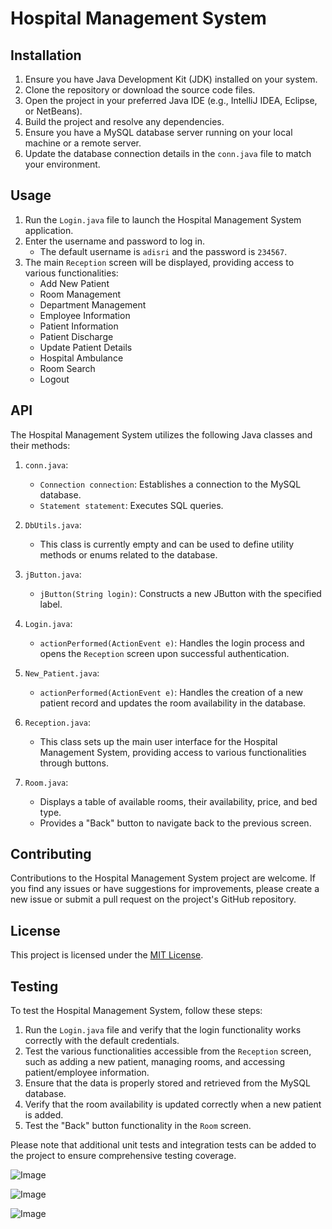 # Hospital Management System

## Installation

1. Ensure you have Java Development Kit (JDK) installed on your system.
2. Clone the repository or download the source code files.
3. Open the project in your preferred Java IDE (e.g., IntelliJ IDEA, Eclipse, or NetBeans).
4. Build the project and resolve any dependencies.
5. Ensure you have a MySQL database server running on your local machine or a remote server.
6. Update the database connection details in the `conn.java` file to match your environment.

## Usage

1. Run the `Login.java` file to launch the Hospital Management System application.
2. Enter the username and password to log in.
   - The default username is `adisri` and the password is `234567`.
3. The main `Reception` screen will be displayed, providing access to various functionalities:
   - Add New Patient
   - Room Management
   - Department Management
   - Employee Information
   - Patient Information
   - Patient Discharge
   - Update Patient Details
   - Hospital Ambulance
   - Room Search
   - Logout

## API

The Hospital Management System utilizes the following Java classes and their methods:

1. `conn.java`:
   - `Connection connection`: Establishes a connection to the MySQL database.
   - `Statement statement`: Executes SQL queries.

2. `DbUtils.java`:
   - This class is currently empty and can be used to define utility methods or enums related to the database.

3. `jButton.java`:
   - `jButton(String login)`: Constructs a new JButton with the specified label.

4. `Login.java`:
   - `actionPerformed(ActionEvent e)`: Handles the login process and opens the `Reception` screen upon successful authentication.

5. `New_Patient.java`:
   - `actionPerformed(ActionEvent e)`: Handles the creation of a new patient record and updates the room availability in the database.

6. `Reception.java`:
   - This class sets up the main user interface for the Hospital Management System, providing access to various functionalities through buttons.

7. `Room.java`:
   - Displays a table of available rooms, their availability, price, and bed type.
   - Provides a "Back" button to navigate back to the previous screen.

## Contributing

Contributions to the Hospital Management System project are welcome. If you find any issues or have suggestions for improvements, please create a new issue or submit a pull request on the project's GitHub repository.

## License

This project is licensed under the [MIT License](LICENSE).

## Testing

To test the Hospital Management System, follow these steps:

1. Run the `Login.java` file and verify that the login functionality works correctly with the default credentials.
2. Test the various functionalities accessible from the `Reception` screen, such as adding a new patient, managing rooms, and accessing patient/employee information.
3. Ensure that the data is properly stored and retrieved from the MySQL database.
4. Verify that the room availability is updated correctly when a new patient is added.
5. Test the "Back" button functionality in the `Room` screen.

Please note that additional unit tests and integration tests can be added to the project to ensure comprehensive testing coverage.


![Image](https://github.com/user-attachments/assets/cecdbb91-b1fc-4160-a234-0172bdfe6bdd)

![Image](https://github.com/user-attachments/assets/e8a95fd2-3527-4f1f-9376-ff25ffcfc45a)

![Image](https://github.com/user-attachments/assets/0e665828-4fc7-4ff6-b0a0-ce5f627830aa)

